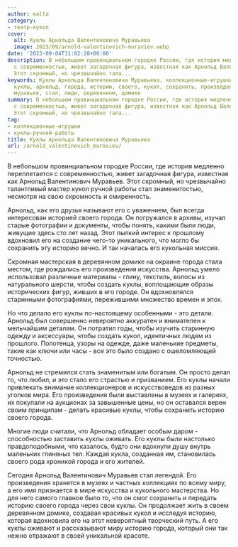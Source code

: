 ```yaml
---
author: malta
category:
- театр-кукол
cover:
  alt: Куклы Арнольда Валентиновича Муравьева
  image: 2023/09/arnold-valentinovich-muraviev.webp
date: '2023-09-04T11:02:28+00:00'
description: В небольшом провинциальном городке России, где история медленно переплетается
  с современностью, живет загадочная фигура, известная как Арнольд Валентинович Муравьев.
  Этот скромный, но чрезвычайно тала...
keywords: Куклы Арнольда Валентиновича Муравьева, коллекционные-игрушки, куклы-ручной-работы,
  куклы, арнольд, города, историю, своего, кукол, сохранить, произведения, это, валентинович,
  муравьев, стал, люди, деревянном, домике
summary: В небольшом провинциальном городке России, где история медленно переплетается
  с современностью, живет загадочная фигура, известная как Арнольд Валентинович Муравьев.
  Этот скромный, но чрезвычайно тала...
tag:
- коллекционные-игрушки
- куклы-ручной-работы
title: Куклы Арнольда Валентиновича Муравьева
url: /arnold_valentinovich_muraviev/
---
```


В небольшом провинциальном городке России, где история медленно переплетается с современностью, живет загадочная фигура, известная как Арнольд Валентинович Муравьев. Этот скромный, но чрезвычайно талантливый мастер кукол ручной работы стал знаменитостью, несмотря на свою скромность и смиренность.

Арнольд, как его друзья называют его с уважением, был всегда интересован историей своего города. Он погружался в архивы, изучал старые фотографии и документы, чтобы понять, какими были люди, живущие здесь сто лет назад. Этот пылкий интерес к прошлому вдохновил его на создание чего-то уникального, что могло бы сохранить эту историю вечно. И так началась его кукольная миссия.

Скромная мастерская в деревянном домике на окраине города стала местом, где рождались его произведения искусства. Арнольд умело использовал различные материалы \- глину, текстиль, волосы из натурального шерсти, чтобы создать куклы, воплощающие образы исторических фигур, живших в его городе. Он вдохновлялся старинными фотографиями, пережившими множество времен и эпох.

Но что делало его куклы по\-настоящему особенными \- это детали. Арнольд был совершенно невероятно аккуратен и внимателен к мельчайшим деталям. Он потратил годы, чтобы изучить старинную одежду и аксессуары, чтобы создать кукол, идентичных людям из прошлого. Полотенца, узоры на одежде, даже маленькие предметы, такие как ключи или часы \- все это было создано с ошеломляющей точностью.

Арнольд не стремился стать знаменитым или богатым. Он просто делал то, что любил, и это стало его страстью и призванием. Его куклы начали привлекать внимание коллекционеров и искусствоведов из разных уголков мира. Его произведения были выставлены в музеях и галереях, их покупали на аукционах за завышенные цены, но он оставался верен своим принципам \- делать красивые куклы, чтобы сохранить историю своего города.

Многие люди считали, что Арнольд обладает особым даром \- способностью заставить куклы оживать. Его куклы были настолько правдоподобными, что казалось, будто они вдохнули душу внутрь маленьких глиняных тел. Каждая кукла, созданная им, становилась своего рода хроникой города и его жителей.

Сегодня Арнольд Валентинович Муравьев стал легендой. Его произведения хранятся в музеях и частных коллекциях по всему миру, а его имя признается в мире искусства и кукольного мастерства. Но для него самого главное было то, что он смог сохранить и передать историю своего города через свои куклы. Он продолжает жить в своем деревянном домике, создавая красивых кукол и исследуя историю, которая вдохновила его на этот невероятный творческий путь. А его куклы оживают и рассказывают миру историю города, который они так нежно отражают в своей уникальной красоте.